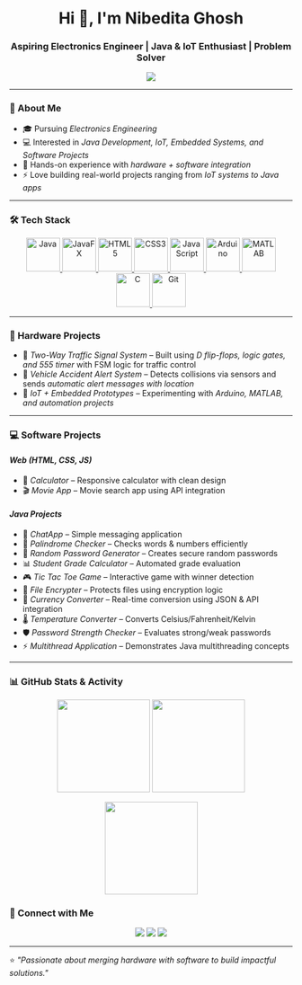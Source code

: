 <!-- Stylish GitHub Portfolio README -->

<h1 align="center">Hi 👋, I'm Nibedita Ghosh</h1>
<h3 align="center">Aspiring Electronics Engineer | Java & IoT Enthusiast | Problem Solver</h3>

<p align="center">
  <img src="https://readme-typing-svg.herokuapp.com?size=22&duration=4000&color=FF5733&center=true&vCenter=true&width=600&lines=Electronics+Engineer;Java+Developer;IoT+Innovator;Passionate+Learner;Always+Exploring+Tech">
</p>

---

### 🌱 About Me
- 🎓 Pursuing *Electronics Engineering*  
- 💻 Interested in *Java Development, IoT, Embedded Systems, and Software Projects*  
- 🚀 Hands-on experience with *hardware + software integration*  
- ⚡ Love building real-world projects ranging from *IoT systems to Java apps*  

---

### 🛠 Tech Stack  

<p align="center">

  <a href="https://www.oracle.com/java/" target="_blank">
    <img src="https://cdn.jsdelivr.net/gh/devicons/devicon/icons/java/java-original.svg" alt="Java" width="60" height="60"/>
  </a>

  <a href="https://openjfx.io/" target="_blank">
    <img src="https://cdn.jsdelivr.net/gh/devicons/devicon/icons/java/java-original.svg" alt="JavaFX" width="60" height="60"/>
  </a>

  <a href="https://developer.mozilla.org/en-US/docs/Web/HTML" target="_blank">
    <img src="https://cdn.jsdelivr.net/gh/devicons/devicon/icons/html5/html5-original.svg" alt="HTML5" width="60" height="60"/>
  </a>

  <a href="https://developer.mozilla.org/en-US/docs/Web/CSS" target="_blank">
    <img src="https://cdn.jsdelivr.net/gh/devicons/devicon/icons/css3/css3-original.svg" alt="CSS3" width="60" height="60"/>
  </a>

  <a href="https://developer.mozilla.org/en-US/docs/Web/JavaScript" target="_blank">
    <img src="https://cdn.jsdelivr.net/gh/devicons/devicon/icons/javascript/javascript-original.svg" alt="JavaScript" width="60" height="60"/>
  </a>

  <a href="https://www.arduino.cc/" target="_blank">
    <img src="https://cdn.jsdelivr.net/gh/devicons/devicon/icons/arduino/arduino-original.svg" alt="Arduino" width="60" height="60"/>
  </a>

  <a href="https://www.mathworks.com/products/matlab.html" target="_blank">
    <img src="https://upload.wikimedia.org/wikipedia/commons/2/21/Matlab_Logo.png" alt="MATLAB" width="60" height="60"/>
  </a>

  <a href="https://en.cppreference.com/w/c/language" target="_blank">
    <img src="https://cdn.jsdelivr.net/gh/devicons/devicon/icons/c/c-original.svg" alt="C" width="60" height="60"/>
  </a>

  <a href="https://git-scm.com/" target="_blank">
    <img src="https://cdn.jsdelivr.net/gh/devicons/devicon/icons/git/git-original.svg" alt="Git" width="60" height="60"/>
  </a>

</p>

---

### 🔬 Hardware Projects
- 🚦 *Two-Way Traffic Signal System* – Built using *D flip-flops, logic gates, and 555 timer* with FSM logic for traffic control  
- 🚗 *Vehicle Accident Alert System* – Detects collisions via sensors and sends *automatic alert messages with location*  
- 🔋 *IoT + Embedded Prototypes* – Experimenting with *Arduino, MATLAB, and automation projects*  

---

### 💻 Software Projects
#### *Web (HTML, CSS, JS)*
- 🧮 *Calculator* – Responsive calculator with clean design  
- 🎬 *Movie App* – Movie search app using API integration  

#### *Java Projects*
- 💬 *ChatApp* – Simple messaging application  
- 🔄 *Palindrome Checker* – Checks words & numbers efficiently  
- 🔑 *Random Password Generator* – Creates secure random passwords  
- 📊 *Student Grade Calculator* – Automated grade evaluation  
- 🎮 *Tic Tac Toe Game* – Interactive game with winner detection  
- 🔐 *File Encrypter* – Protects files using encryption logic  
- 💱 *Currency Converter* – Real-time conversion using JSON & API integration  
- 🌡 *Temperature Converter* – Converts Celsius/Fahrenheit/Kelvin  
- 🛡 *Password Strength Checker* – Evaluates strong/weak passwords  
- ⚡ *Multithread Application* – Demonstrates Java multithreading concepts  

---

### 📊 GitHub Stats & Activity

<p align="center">
  <!-- Overall Stats -->
  <img src="https://github-readme-stats.vercel.app/api?username=nibedita1503&show_icons=true&theme=tokyonight&hide_border=true&count_private=true" height="165" />
  
  <!-- Streak Stats -->
  <img src="https://streak-stats.demolab.com?user=nibedita1503&theme=tokyonight&hide_border=true" height="165" />
</p>

<p align="center">
  <!-- Languages -->
  <img src="https://github-readme-stats.vercel.app/api/top-langs/?username=nibedita1503&layout=compact&theme=tokyonight&hide_border=true" height="165" />
</p>

### 🤝 Connect with Me
<p align="center">
  <a href="mailto:your-email@gmail.com"><img src="https://img.shields.io/badge/Email-D14836?style=for-the-badge&logo=gmail&logoColor=white"/></a>
  <a href="[https://www.linkedin.com/in/nibedita-ghosh-8460b7319]"><img src="https://img.shields.io/badge/LinkedIn-0A66C2?style=for-the-badge&logo=linkedin&logoColor=white"/></a>
  <a href="https://github.com/nibedita1503"><img src="https://img.shields.io/badge/GitHub-333333?style=for-the-badge&logo=github&logoColor=white"/></a>
</p>

---

⭐ *"Passionate about merging hardware with software to build impactful solutions."*
